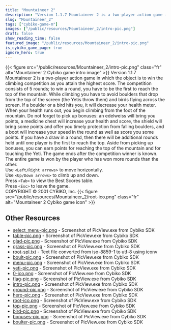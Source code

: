 ```yaml
---
title: "Mountaineer 2"
description: "Version 1.1.7 Mountaineer 2 is a two-player action game in which the object is to win the climbing competition as you attain the highest score. The competition consists of 5 rounds; to win a round, you have to be the first to reach the top of the mountain. While climbing you hav..."
slug: "Mountaineer_2"
tags: ["cybiko-game-m"]
images: ["/public/resources/Mountaineer_2/intro-pic.png"]
draft: false
show_reading_time: false
featured_image: "/public/resources/Mountaineer_2/intro-pic.png"
is_cybiko_game_page: true
ignore_hero: true
---
```

{{< figure src="/public/resources/Mountaineer_2/intro-pic.png" class="fr" alt="Mountaineer 2 Cybiko game intro image" >}}
Version 1.1.7 \
Mountaineer 2 is a two-player action game in which the object is to win the climbing competition as you attain the highest score. The competition consists of 5 rounds; to win a round, you have to be the first to reach the top of the mountain. While climbing you have to avoid boulders that drop from the top of the screen (the Yetis throw them) and birds flying across the screen. If a boulder or a bird hits you, it will decrease your health meter. When your health runs out, you begin climbing from the foot of the mountain. Do not forget to pick up bonuses: an edelweiss will bring you points, a medicine chest will increase your health and score, the shield will bring some points and offer you timely protection from falling boulders, and a boot will increase your speed in the round as well as score you some points. If you have a draw in a round, then there will be additional rounds held until one player is the first to reach the top. Aside from picking up bonuses, you can earn points for reaching the top of the mountain and for touching the Yeti. The game ends after the competition winner is known. The entire game is won by the player who has won more rounds than the other. \
Use `<Left/Right arrows>`  to move horizontally. \
Use `<Up/Down arrows>`  to climb up and down. \
Press `<Tab>`  to view the Best Scores table. \
Press `<Esc>`  to leave the game. \
COPYRIGHT © 2001 CYBIKO, Inc. {{< figure src="/public/resources/Mountaineer_2/root-ico.png" class="fr" alt="Mountaineer 2 Cybiko game icon" >}}

## Other Resources
* [select_menu-pic.png](/public/resources/Mountaineer_2/select_menu-pic.png) - Screenshot of PicView.exe from Cybiko SDK
* [table-pic.png](/public/resources/Mountaineer_2/table-pic.png) - Screenshot of PicView.exe from Cybiko SDK
* [glad-pic.png](/public/resources/Mountaineer_2/glad-pic.png) - Screenshot of PicView.exe from Cybiko SDK
* [grass-pic.png](/public/resources/Mountaineer_2/grass-pic.png) - Screenshot of PicView.exe from Cybiko SDK
* [root-spl.txt](/public/resources/Mountaineer_2/root-spl.txt) - Text file converted from iso-8859-1 to utf-8 using iconv
* [boult-pic.png](/public/resources/Mountaineer_2/boult-pic.png) - Screenshot of PicView.exe from Cybiko SDK
* [menu-pic.png](/public/resources/Mountaineer_2/menu-pic.png) - Screenshot of PicView.exe from Cybiko SDK
* [yeti-pic.png](/public/resources/Mountaineer_2/yeti-pic.png) - Screenshot of PicView.exe from Cybiko SDK
* [0-ico.png](/public/resources/Mountaineer_2/0-ico.png) - Screenshot of PicView.exe from Cybiko SDK
* [flag-pic.png](/public/resources/Mountaineer_2/flag-pic.png) - Screenshot of PicView.exe from Cybiko SDK
* [intro-pic.png](/public/resources/Mountaineer_2/intro-pic.png) - Screenshot of PicView.exe from Cybiko SDK
* [ground-pic.png](/public/resources/Mountaineer_2/ground-pic.png) - Screenshot of PicView.exe from Cybiko SDK
* [hero-pic.png](/public/resources/Mountaineer_2/hero-pic.png) - Screenshot of PicView.exe from Cybiko SDK
* [root-ico.png](/public/resources/Mountaineer_2/root-ico.png) - Screenshot of PicView.exe from Cybiko SDK
* [top-pic.png](/public/resources/Mountaineer_2/top-pic.png) - Screenshot of PicView.exe from Cybiko SDK
* [bird-pic.png](/public/resources/Mountaineer_2/bird-pic.png) - Screenshot of PicView.exe from Cybiko SDK
* [bonuses-pic.png](/public/resources/Mountaineer_2/bonuses-pic.png) - Screenshot of PicView.exe from Cybiko SDK
* [boulter-pic.png](/public/resources/Mountaineer_2/boulter-pic.png) - Screenshot of PicView.exe from Cybiko SDK
